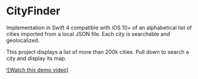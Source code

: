 # CityFinder
Implementation in Swift 4 compatible with iOS 10+ of an alphabetical list of cities imported from a local JSON file. Each city is searchable and geolocalized. 

This project displays a list of more than 200k cities. Pull down to search a city and display its map.

[![Watch this demo video]](http://www.youtube.com/watch?v=P9CczZVh68w "cityfinder")
